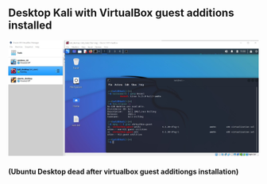 ## Desktop Kali with VirtualBox guest additions installed 

![Kali](screenshots/kali_screenshot.jpg)

#### (Ubuntu Desktop dead after virtualbox guest additiongs installation)
